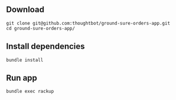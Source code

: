 ## Download

```
git clone git@github.com:thoughtbot/ground-sure-orders-app.git
cd ground-sure-orders-app/
```

## Install dependencies

```
bundle install
```

## Run app

```
bundle exec rackup
```

